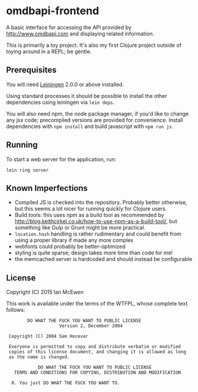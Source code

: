 # omdbapi-frontend

A basic interface for accessing the API provided by http://www.omdbapi.com and
displaying related information.

This is primarily a toy project. It's also my first Clojure project outside of
toying around in a REPL; be gentle.

## Prerequisites

You will need [Leiningen][] 2.0.0 or above installed.

[leiningen]: https://github.com/technomancy/leiningen

Using standard processes it should be possible to install the other
dependencies using leiningen via `lein deps`.

You will also need npm, the node package manager, if you'd like to change any
jsx code; precompiled versions are provided for convenience.  Install
dependencies with `npm install` and build javascript with `npm run js`.

## Running

To start a web server for the application, run:

    lein ring server

## Known Imperfections

 * Compiled JS is checked into the repository. Probably better otherwise, but
   this seems a lot nicer for running quickly for Clojure users.
 * Build tools: this uses npm as a build tool as recommended by
   http://blog.keithcirkel.co.uk/how-to-use-npm-as-a-build-tool/, but something
   like Gulp or Grunt might be more practical.
 * `location.hash` handling is rather rudimentary and could benefit from using
   a proper library if made any more complex
 * webfonts could probably be better-optimized
 * styling is quite sparse; design takes more time than code for me!
 * the memcached server is hardcoded and should instead be configurable

## License

Copyright (C) 2015 Ian McEwen

This work is available under the terms of the WTFPL, whose complete text follows:

            DO WHAT THE FUCK YOU WANT TO PUBLIC LICENSE 
                        Version 2, December 2004
    
     Copyright (C) 2004 Sam Hocevar
     
     Everyone is permitted to copy and distribute verbatim or modified 
     copies of this license document, and changing it is allowed as long 
     as the name is changed. 
    
                DO WHAT THE FUCK YOU WANT TO PUBLIC LICENSE 
       TERMS AND CONDITIONS FOR COPYING, DISTRIBUTION AND MODIFICATION 
    
      0. You just DO WHAT THE FUCK YOU WANT TO.

